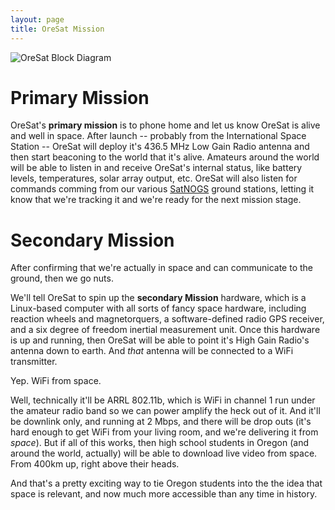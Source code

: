 ```yaml
---
layout: page
title: OreSat Mission 
---
```


![OreSat Block Diagram](oresat-block-diagram.png)

# Primary Mission

OreSat's **primary mission** is to phone home and let us know OreSat is alive and well in space. After launch -- probably from the International Space Station -- OreSat will deploy it's 436.5 MHz Low Gain Radio antenna and then start beaconing to the world that it's alive. Amateurs around the world will be able to listen in and receive OreSat's internal status, like battery levels, temperatures, solar array output, etc. OreSat will also listen for commands comming from our various [SatNOGS](http://satnogs.org/) ground stations, letting it know that we're tracking it and we're ready for the next mission stage.

# Secondary Mission

After confirming that we're actually in space and can communicate to the ground, then we go nuts.

We'll tell OreSat to spin up the **secondary Mission** hardware, which is a Linux-based computer with all sorts of fancy space hardware, including reaction wheels and magnetorquers, a software-defined radio GPS receiver, and a six degree of freedom inertial measurement unit. Once this hardware is up and running, then OreSat will be able to point it's High Gain Radio's antenna down to earth. And *that* antenna will be connected to a WiFi transmitter. 

Yep. WiFi from space. 

Well, technically it'll be ARRL 802.11b, which is WiFi in channel 1 run under the amateur radio band so we can power amplify the heck out of it. And it'll be downlink only, and running at 2 Mbps, and there will be drop outs (it's hard enough to get WiFi from your living room, and we're delivering it from *space*). But if all of this works, then high school students in Oregon (and around the world, actually) will be able to download live video from space. From 400km up, right above their heads.

And that's a pretty exciting way to tie Oregon students into the the idea that space is relevant, and now much more accessible than any time in history.
